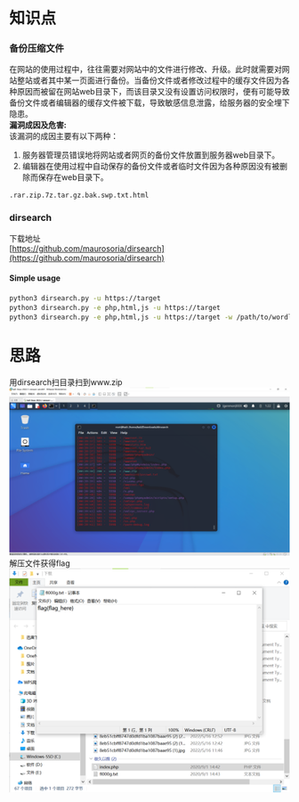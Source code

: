 # 知识点
### 备份压缩文件
在网站的使用过程中，往往需要对网站中的文件进行修改、升级。此时就需要对网站整站或者其中某一页面进行备份。当备份文件或者修改过程中的缓存文件因为各种原因而被留在网站web目录下，而该目录又没有设置访问权限时，便有可能导致备份文件或者编辑器的缓存文件被下载，导致敏感信息泄露，给服务器的安全埋下隐患。<br />**漏洞成因及危害:**<br />该漏洞的成因主要有以下两种：

1. 服务器管理员错误地将网站或者网页的备份文件放置到服务器web目录下。
2. 编辑器在使用过程中自动保存的备份文件或者临时文件因为各种原因没有被删除而保存在web目录下。
```
.rar.zip.7z.tar.gz.bak.swp.txt.html
```
### dirsearch
下载地址<br />[https://github.com/maurosoria/dirsearch](https://github.com/maurosoria/dirsearch)
#### Simple usage
```bash
python3 dirsearch.py -u https://target
python3 dirsearch.py -e php,html,js -u https://target
python3 dirsearch.py -e php,html,js -u https://target -w /path/to/wordlist
```
# 思路
用dirsearch扫目录扫到www.zip<br />![image.png](./images/20231017_2356328512.png)<br />解压文件获得flag<br />![image.png](./images/20231017_2356333693.png)
